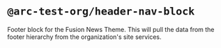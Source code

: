 # `@arc-test-org/header-nav-block`

Footer block for the Fusion News Theme. This will pull the data from the footer hierarchy from the organization's site services.
